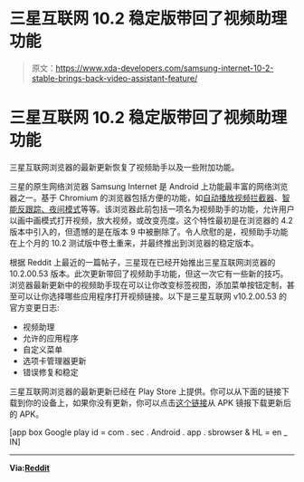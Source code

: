 # 三星互联网 10.2 稳定版带回了视频助理功能

> 原文：<https://www.xda-developers.com/samsung-internet-10-2-stable-brings-back-video-assistant-feature/>

# 三星互联网 10.2 稳定版带回了视频助理功能

三星互联网浏览器的最新更新恢复了视频助手以及一些附加功能。

三星的原生网络浏览器 Samsung Internet 是 Android 上功能最丰富的网络浏览器之一。基于 Chromium 的浏览器包括方便的功能，如[自动播放视频拦截器](https://www.xda-developers.com/samsung-internet-beta-9-4-autoplay-video-blocker/)、[智能反跟踪、夜间模式](https://www.xda-developers.com/samsung-internet-92-beta-one-ui-night-mode-smart-anti-tracking/)等等。该浏览器此前包括一项名为视频助手的功能，允许用户以画中画模式打开视频，放大视频，或改变亮度。这个特性最初是在浏览器的 4.2 版本中引入的，但遗憾的是在版本 9 中被删除了。令人欣慰的是，视频助手功能在上个月的 10.2 测试版中卷土重来，并最终推出到浏览器的稳定版本。

根据 Reddit 上最近的一篇帖子，三星现在已经开始推出三星互联网浏览器的 10.2.00.53 版本。此次更新带回了视频助手功能，但这一次它有一些新的技巧。浏览器最新更新中的视频助手现在可以让你改变标签视图，添加菜单按钮定制，甚至可以让你选择哪些应用程序打开视频链接。以下是三星互联网 v10.2.00.53 的官方变更日志:

*   视频助理
*   允许的应用程序
*   自定义菜单
*   选项卡管理器更新
*   错误修复和稳定

三星互联网浏览器的最新更新已经在 Play Store 上提供。你可以从下面的链接下载到你的设备上，如果你没有更新，你可以点击[这个链接](https://www.apkmirror.com/apk/samsung-electronics-co-ltd/samsung-internet-for-android/samsung-internet-for-android-10-2-00-53-release/samsung-internet-browser-10-2-00-53-android-apk-download/)从 APK 镜报下载更新后的 APK。

[app box Google play id = com . sec . Android . app . sbrowser & HL = en _ IN]

* * *

**Via:[Reddit](https://www.reddit.com/r/Android/comments/e2httq/samsung_internet_browser_1020053_video_assistant/)**